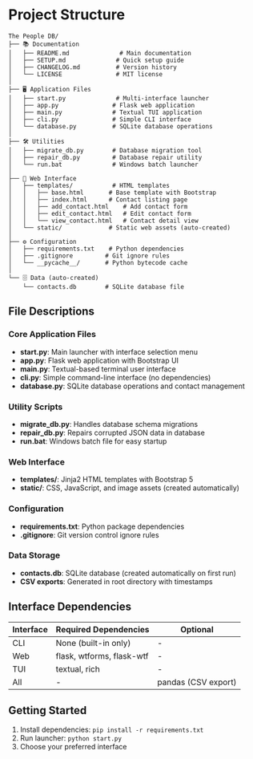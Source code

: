 # Project Structure

```
The People DB/
├── 📚 Documentation
│   ├── README.md              # Main documentation
│   ├── SETUP.md              # Quick setup guide
│   ├── CHANGELOG.md          # Version history
│   └── LICENSE               # MIT license
│
├── 🖥️ Application Files
│   ├── start.py              # Multi-interface launcher
│   ├── app.py               # Flask web application
│   ├── main.py              # Textual TUI application
│   ├── cli.py               # Simple CLI interface
│   └── database.py          # SQLite database operations
│
├── 🛠️ Utilities
│   ├── migrate_db.py        # Database migration tool
│   ├── repair_db.py         # Database repair utility
│   └── run.bat              # Windows batch launcher
│
├── 🎨 Web Interface
│   ├── templates/           # HTML templates
│   │   ├── base.html       # Base template with Bootstrap
│   │   ├── index.html      # Contact listing page
│   │   ├── add_contact.html    # Add contact form
│   │   ├── edit_contact.html   # Edit contact form
│   │   └── view_contact.html   # Contact detail view
│   └── static/             # Static web assets (auto-created)
│
├── ⚙️ Configuration
│   ├── requirements.txt    # Python dependencies
│   ├── .gitignore         # Git ignore rules
│   └── __pycache__/       # Python bytecode cache
│
└── 🗄️ Data (auto-created)
    └── contacts.db        # SQLite database file
```

## File Descriptions

### Core Application Files
- **start.py**: Main launcher with interface selection menu
- **app.py**: Flask web application with Bootstrap UI
- **main.py**: Textual-based terminal user interface
- **cli.py**: Simple command-line interface (no dependencies)
- **database.py**: SQLite database operations and contact management

### Utility Scripts
- **migrate_db.py**: Handles database schema migrations
- **repair_db.py**: Repairs corrupted JSON data in database
- **run.bat**: Windows batch file for easy startup

### Web Interface
- **templates/**: Jinja2 HTML templates with Bootstrap 5
- **static/**: CSS, JavaScript, and image assets (created automatically)

### Configuration
- **requirements.txt**: Python package dependencies
- **.gitignore**: Git version control ignore rules

### Data Storage
- **contacts.db**: SQLite database (created automatically on first run)
- **CSV exports**: Generated in root directory with timestamps

## Interface Dependencies

| Interface | Required Dependencies | Optional |
|-----------|----------------------|----------|
| CLI       | None (built-in only) | -        |
| Web       | flask, wtforms, flask-wtf | -  |
| TUI       | textual, rich        | -        |
| All       | -                    | pandas (CSV export) |

## Getting Started
1. Install dependencies: `pip install -r requirements.txt`
2. Run launcher: `python start.py`
3. Choose your preferred interface
